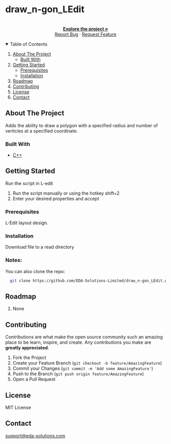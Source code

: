 # draw_n-gon_LEdit

<!-- PROJECT LOGO -->
<p align="center">
  <br />
  <a href="https://github.com/EDA-Solutions-Limited/draw_n-gon_LEdit"><strong>Explore the project »</strong></a>
  <br />
  <a href="https://github.com/EDA-Solutions-Limited/draw_n-gon_LEdit/issues">Report Bug</a>
  ·
  <a href="https://github.com/EDA-Solutions-Limited/draw_n-gon_LEdit/issues">Request Feature</a>
</p>

<!-- TABLE OF CONTENTS -->
<details open="open">
  <summary>Table of Contents</summary>
  <ol>
    <li>
      <a href="#about-the-project">About The Project</a>
      <ul>
        <li><a href="#built-with">Built With</a></li>
      </ul>
    </li>
    <li>
      <a href="#getting-started">Getting Started</a>
      <ul>
        <li><a href="#prerequisites">Prerequisites</a></li>
        <li><a href="#installation">Installation</a></li>
      </ul>
    </li>
    <li><a href="#roadmap">Roadmap</a></li>
    <li><a href="#contributing">Contributing</a></li>
    <li><a href="#license">License</a></li>
    <li><a href="#contact">Contact</a></li>
  </ol>
</details>


<!-- ABOUT THE PROJECT -->
## About The Project

Adds the ability to draw a polygon with a specified radius and number of verticies at a specified coordinate.

### Built With

* [C++](https://cplusplus.com/)


<!-- GETTING STARTED -->
## Getting Started

Run the script in L-edit
1. Run the script manually or using the hotkey shift+2
2. Enter your desired properties and accept

### Prerequisites

L-Edit layout design.

### Installation

Download file to a read directory

### Notes:
You can also clone the repo:
```sh
  git clone https://github.com/EDA-Solutions-Limited/draw_n-gon_LEdit.git
  ```

<!-- ROADMAP -->
## Roadmap

1. None

<!-- CONTRIBUTING -->
## Contributing

Contributions are what make the open source community such an amazing place to be learn, inspire, and create. Any contributions you make are **greatly appreciated**.

1. Fork the Project
2. Create your Feature Branch (`git checkout -b feature/AmazingFeature`)
3. Commit your Changes (`git commit -m 'Add some AmazingFeature'`)
4. Push to the Branch (`git push origin feature/AmazingFeature`)
5. Open a Pull Request


<!-- LICENSE -->
## License
MIT License

<!-- CONTACT -->
## Contact
support@eda-solutions.com
